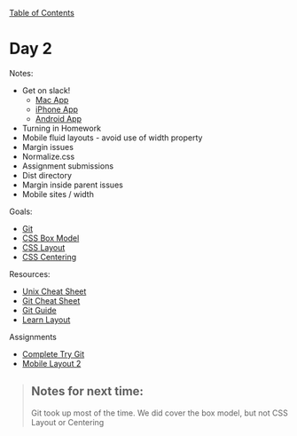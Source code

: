 [Table of Contents](/README.md)

# Day 2

Notes:
* Get on slack!
	* [Mac App](https://itunes.apple.com/us/app/slack/id803453959?mt=12)
	* [iPhone App](https://itunes.apple.com/us/app/slack-team-communication/id618783545?mt=8)
	* [Android App](https://play.google.com/store/apps/details?id=com.Slack&hl=en)
* Turning in Homework
* Mobile fluid layouts - avoid use of width property
* Margin issues
* Normalize.css
* Assignment submissions
* Dist directory
* Margin inside parent issues
* Mobile sites / width

Goals:
* [Git](https://try.github.io/levels/1/challenges/1)
* [CSS Box Model](/css-box-model/README.md)
* [CSS Layout](/css-box-model/README.md)
* [CSS Centering](/css-centering/README.md)

Resources:

* [Unix Cheat Sheet](http://www.cheat-sheets.org/saved-copy/fwunixref.pdf)
* [Git Cheat Sheet](https://training.github.com/kit/downloads/github-git-cheat-sheet.pdf)
* [Git Guide](http://rogerdudler.github.io/git-guide/)
* [Learn Layout](http://learnlayout.com/)

Assignments
* [Complete Try Git](https://try.github.io/levels/1/challenges/1)
* [Mobile Layout 2](https://github.com/TIY-Austin-Front-End-Engineering/mobile-layout-2)

> ## Notes for next time:
> Git took up most of the time. We did cover the box model, but not CSS Layout or Centering